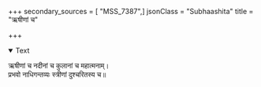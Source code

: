 +++
secondary_sources = [ "MSS_7387",]
jsonClass = "Subhaashita"
title = "ऋषीणां च"

+++

<details open><summary>Text</summary>

ऋषीणां च नदीनां च कुलानां च महात्मनाम्।  
प्रभवो नाधिगन्तव्यः स्त्रीणां दुश्चरितस्य च॥
</details>
